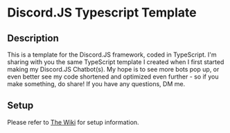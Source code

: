 # Discord.JS Typescript Template

## Description

This is a template for the Discord.JS framework, coded in TypeScript. I'm sharing with you the same TypeScript template I created when I first started making my Discord.JS Chatbot(s). My hope is to see more bots pop up, or even better see my code shortened and optimized even further - so if you make something, do share! If you have any questions, DM me.

## Setup

Please refer to [The Wiki](https://github.com/burchamc1100/discordjs-typescript-template/wiki) for setup information.
